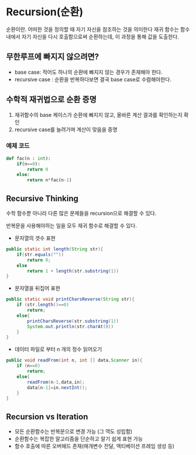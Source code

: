 # Recursion(순환)

순환이란. 어떠한 것을 정의할 때 자기 자신을 참조하는 것을 의미한다
재귀 함수는 함수 내에서 자기 자신을 다시 호출함으로써 순환하는데,
이 과정을 통해 값을 도출한다.

## 무한루프에 빠지지 않으려면?

* base case: 적어도 하나의 순환에 빠지지 않는 경우가 존재해야 한다.
* recursive case : 순환을 반복하다보면 결국 base case로 수렴해야한다.

## 수학적 재귀법으로 순환 증명

1. 재귀함수의 base 케이스가 순환에 빠지지 않고, 올바른 계산 결과를 확인하는지 확인
2. recursive case를 늘려가며 계산이 맞음을 증명
   
### 예제 코드
```python
def fac(n : int):
    if(n==0):
        return 0
    else:
        return n*fac(n-1)
```

## Recursive Thinking

수학 함수뿐 아니라 다른 많은 문제들을 recursion으로 해결할 수 있다.

반복문을 사용해야하는 일을 모두 재귀 함수로 해결할 수 있다.

* 문자열의 갯수 표현

```java
public static int length(String str){
    if(str.equals(""))
        return 0;
    else
        return 1 + length(str.substring(1))
}
```
* 문자열을 뒤집어 표현

```java
public static void printCharsReverse(String str){
    if (str.length()==0)
        return;
    else{
        printCharsReverse(str.substring(1))
        System.out.println(str.charAt(0))
    }
}
```

* 데이터 파일로 부터 n 개의 정수 읽어오기

```java
public void readFrom(int n, int [] data,Scanner in){
    if (n==0)
        return;
    else{
        readFrom(n-1,data,in);
        data[n-1]=in.nextInt();
    }
}
```

## Recursion vs Iteration

* 모든 순환함수는 반복문으로 변경 가능 (그 역도 성립함)
* 순환함수는 복잡한 알고리즘을 단순하고 알기 쉽게 표현 가능
* 함수 호출에 따른 오버헤드 존재(매개변수 전달, 액티베이션 프레임 생성 등)